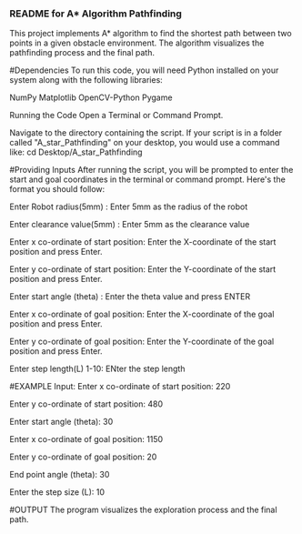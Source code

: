 ### README for A* Algorithm Pathfinding

This project implements A* algorithm to find the shortest path between two points in a given obstacle environment. The algorithm visualizes the pathfinding process and the final path.

#Dependencies
To run this code, you will need Python installed on your system along with the following libraries:

NumPy
Matplotlib
OpenCV-Python
Pygame

Running the Code
Open a Terminal or Command Prompt.

Navigate to the directory containing the script. If your script is in a folder called "A_star_Pathfinding" on your desktop, you would use a command like:
cd Desktop/A_star_Pathfinding


#Providing Inputs
After running the script, you will be prompted to enter the start and goal coordinates in the terminal or command prompt. Here's the format you should follow:

Enter Robot radius(5mm) : Enter 5mm as the radius of the robot

Enter clearance value(5mm) : Enter 5mm as the clearance value 

Enter x co-ordinate of start position: Enter the X-coordinate of the start position and press Enter.

Enter y co-ordinate of start position: Enter the Y-coordinate of the start position and press Enter.

Enter start angle (theta) : Enter the theta value and press ENTER 

Enter x co-ordinate of goal position: Enter the X-coordinate of the goal position and press Enter.

Enter y co-ordinate of goal position: Enter the Y-coordinate of the goal position and press Enter.

Enter step length(L) 1-10: ENter the step length   

#EXAMPLE Input:
Enter x co-ordinate of start position: 220

Enter y co-ordinate of start position: 480

Enter start angle (theta): 30

Enter x co-ordinate of goal position: 1150

Enter y co-ordinate of goal position: 20

End point angle (theta): 30

Enter the step size (L): 10


#OUTPUT
The program visualizes the exploration process and the final path.




